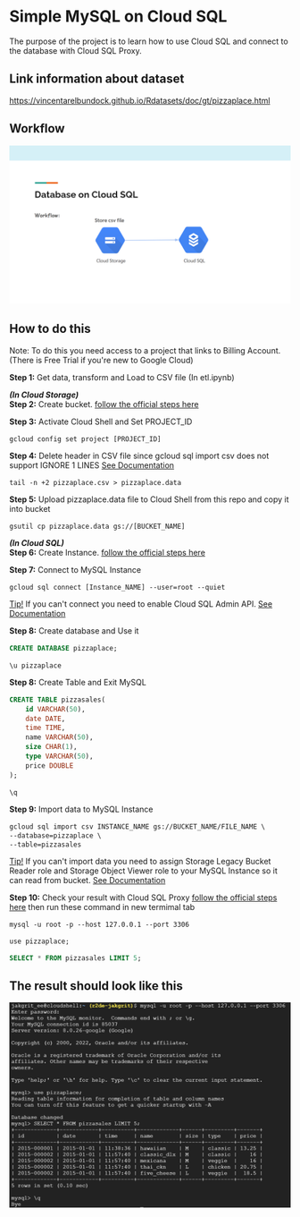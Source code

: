 # Simple MySQL on Cloud SQL
The purpose of the project is to learn how to use Cloud SQL and connect to the database with Cloud SQL Proxy.

## Link information about dataset
https://vincentarelbundock.github.io/Rdatasets/doc/gt/pizzaplace.html  

## Workflow
![](images/cloud-sql-workflow.png)

## How to do this
Note: To do this you need access to a project that links to Billing Account. (There is Free Trial if you're new to Google Cloud)
<br>

**Step 1:** Get data, transform and Load to CSV file (In etl.ipynb)  

***(In Cloud Storage)***  
**Step 2:** Create bucket. [follow the official steps here](https://cloud.google.com/storage/docs/creating-buckets#create_a_new_bucket)

**Step 3:** Activate Cloud Shell and Set PROJECT_ID
```
gcloud config set project [PROJECT_ID]
```
**Step 4:** Delete header in CSV file since gcloud sql import csv does not support IGNORE 1 LINES [See Documentation](https://cloud.google.com/sdk/gcloud/reference/sql/import/csv)
```
tail -n +2 pizzaplace.csv > pizzaplace.data
```
**Step 5:** Upload pizzaplace.data file to Cloud Shell from this repo and copy it into bucket
```
gsutil cp pizzaplace.data gs://[BUCKET_NAME]
```
***(In Cloud SQL)***  
**Step 6:** Create Instance. [follow the official steps here](https://cloud.google.com/sql/docs/mysql/create-instance#create-2nd-gen)

**Step 7:** Connect to MySQL Instance 
```
gcloud sql connect [Instance_NAME] --user=root --quiet
```
<u>Tip!</u> If you can't connect you need to enable Cloud SQL Admin API. [See Documentation](https://cloud.google.com/sql/docs/mysql/connect-instance-cloud-shell)

**Step 8:** Create database and Use it
```sql
CREATE DATABASE pizzaplace;
```
```
\u pizzaplace
```
**Step 8:** Create Table and Exit MySQL
```sql
CREATE TABLE pizzasales(
    id VARCHAR(50), 
    date DATE, 
    time TIME, 
    name VARCHAR(50), 
    size CHAR(1), 
    type VARCHAR(50), 
    price DOUBLE
);
```
```
\q
```
**Step 9:** Import data to MySQL Instance
```
gcloud sql import csv INSTANCE_NAME gs://BUCKET_NAME/FILE_NAME \
--database=pizzaplace \
--table=pizzasales
```
<u>Tip!</u> If you can't import data you need to assign Storage Legacy Bucket Reader role and Storage Object Viewer role to your MySQL Instance so it can read from bucket. [See Documentation](https://cloud.google.com/sql/docs/mysql/import-export/import-export-csv#required_roles_and_permissions_for_importing)

**Step 10:** Check your result with Cloud SQL Proxy [follow the official steps here](https://cloud.google.com/sql/docs/mysql/connect-instance-auth-proxy) then run these command in new termimal tab
```
mysql -u root -p --host 127.0.0.1 --port 3306
```
```
use pizzaplace;
```
```sql
SELECT * FROM pizzasales LIMIT 5;
```

## The result should look like this
![](images/cloud-sql-query-from-cloud-shell.png)